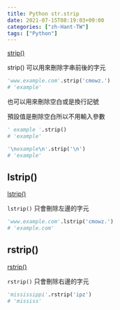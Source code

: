 ```yaml
---
title: Python str.strip
date: 2021-07-15T08:19:03+09:00
categories: ["zh-Hant-TW"]
tags: ["Python"]
---
```

[strip()](https://docs.python.org/3/library/stdtypes.html?#str.strip)

strip() 可以用來刪除字串前後的字元

```python
'www.example.com'.strip('cmowz.')
# 'example'
```

也可以用來刪除空白或是換行記號

預設值是刪除空白所以不用輸入參數

```python
' example '.strip()
# 'example'
```

```python
'\nexample\n'.strip('\n')
# 'example'
```

## lstrip()

[lstrip()](https://docs.python.org/3/library/stdtypes.html?#str.lstrip)

`lstrip()` 只會刪除左邊的字元

```python
'www.example.com'.lstrip('cmowz.')
# 'example.com'
```

## rstrip()

[rstrip()](https://docs.python.org/3/library/stdtypes.html?#str.lstrip)

`rstrip()` 只會刪除右邊的字元

```python
'mississippi'.rstrip('ipz')
# 'mississ'
```
